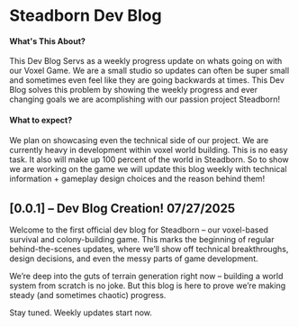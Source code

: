 # Steadborn Dev Blog

#### What's This About?

This Dev Blog Servs as a weekly progress update on whats going on with our Voxel Game. We are a small studio so updates can often be super small and sometimes even feel like they are going backwards at times. This Dev Blog solves this problem by showing the weekly progress and ever changing goals we are acomplishing with our passion project Steadborn!

#### What to expect?

We plan on showcasing even the technical side of our project. We are currently heavy in development within voxel world building. This is no easy task. It also will make up 100 percent of the world in Steadborn. So to show we are working on the game we will update this blog weekly with technical information + gameplay design choices and the reason behind them!

<div style="margin-top: 2rem;"s></div>

## [0.0.1] – Dev Blog Creation! <span class="tag">07/27/2025</span>

Welcome to the first official dev blog for Steadborn – our voxel-based survival and colony-building game. This marks the beginning of regular behind-the-scenes updates, where we’ll show off technical breakthroughs, design decisions, and even the messy parts of game development.

We’re deep into the guts of terrain generation right now – building a world system from scratch is no joke. But this blog is here to prove we’re making steady (and sometimes chaotic) progress.

Stay tuned. Weekly updates start now.
